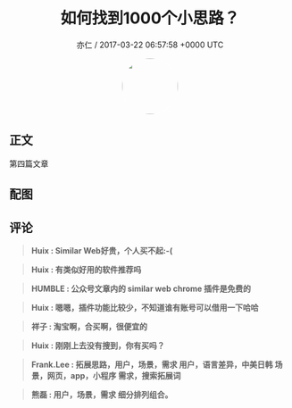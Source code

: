 <h1 align="center">如何找到1000个小思路？</h1>
<p align="center">
    <a>亦仁 / 2017-03-22 06:57:58 &#43;0000 UTC</a>
</p>

<div align="center">
    <img src="https://images.zsxq.com/Fn3NQqCN8nuGF86yZPXSbEsl0mb3?e=1590940799&amp;token=kIxbL07-8jAj8w1n4s9zv64FuZZNEATmlU_Vm6zD:pfbNc8W3hS0oYG_hyXXh_rHMHuc=" width="100" height="100" style="border:1px solid;border-radius:50%; color:#ffffff"/>
</div>

## 正文

<div>
第四篇文章

</div>

## 配图
<div class="image" align="center">

</div>

## 评论

<div align="left">
<div>

<blockquote >
<span> <strong>Huix : Similar Web好贵，个人买不起:-( </strong></span>
</blockquote>

<blockquote >
<span> <strong>Huix : 有类似好用的软件推荐吗 </strong></span>
</blockquote>

<blockquote >
<span> <strong>HUMBLE : 公众号文章内的 similar web chrome 插件是免费的 </strong></span>
</blockquote>

<blockquote >
<span> <strong>Huix : 嗯嗯，插件功能比较少，不知道谁有账号可以借用一下哈哈 </strong></span>
</blockquote>

<blockquote >
<span> <strong>祥子 : 淘宝啊，合买啊，很便宜的 </strong></span>
</blockquote>

<blockquote >
<span> <strong>Huix : 刚刚上去没有搜到，你有买吗？ </strong></span>
</blockquote>

<blockquote >
<span> <strong>Frank.Lee : 拓展思路，用户，场景，需求
用户，语言差异，中美日韩
场景，网页，app，小程序
需求，搜索拓展词 </strong></span>
</blockquote>

<blockquote >
<span> <strong>熊磊 : 用户，场景，需求
细分排列组合。 </strong></span>
</blockquote>

</div>
</div>